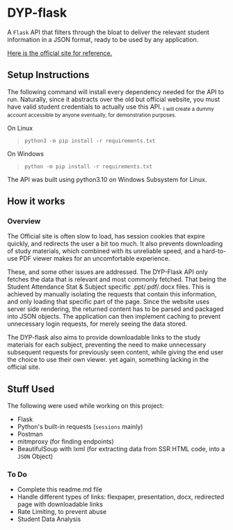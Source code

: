 # DYP-flask

A `Flask` API that filters through the bloat to deliver the relevant student information in a JSON format, ready to be used by any application.

[Here is the official site for reference.](https://mydy.dypatil.edu/rait/)

## Setup Instructions

The following command will install every dependency needed for the API to run. 
Naturally, since it abstracts over the old but official website, you must have valid student credentials to actually use this API. 
<sub>I will create a dummy account accessible by anyone eventually, for demonstration purposes.</sub>

On Linux
> `python3 -m pip install -r requirements.txt`

On Windows
> `python -m pip install -r requirements.txt`

The API was built using python3.10 on Windows Subsystem for Linux.


## How it works

### Overview
The Official site is often slow to load, has session cookies that expire quickly, and redirects the user a bit too much. It also prevents downloading of study materials, which combined with its unreliable speed, and a hard-to-use PDF viewer makes for an uncomfortable experience.

These, and some other issues are addressed. The DYP-Flask API only fetches the data that is relevant and most commonly fetched. That being the Student Attendance Stat & Subject specific .ppt/.pdf/.docx files. This is achieved by manually isolating the requests that contain this information, and only loading that specific part of the page. Since the website uses server side rendering, the returned content has to be parsed and packaged into JSON objects. The application can then implement caching to prevent unnecessary login requests, for merely seeing the data stored.

The DYP-flask also aims to provide downloadable links to the study materials for each subject, preventing the need to make unnecessary subsequent requests for previously seen content, while giving the end user the choice to use their own viewer. yet again, something lacking in the official site.

## Stuff Used
The following were used while working on this project:
 - Flask
 - Python's built-in requests (`sessions` mainly)
 - Postman 
 - mitmproxy (for finding endpoints)
 - BeautifulSoup with lxml (for extracting data from SSR HTML code, into a `JSON` Object)

### To Do
 - Complete this readme.md file
 - Handle different types of links: flexpaper, presentation, docx, redirected page with downloadable links
 - Rate Limiting, to prevent abuse
 - Student Data Analysis

